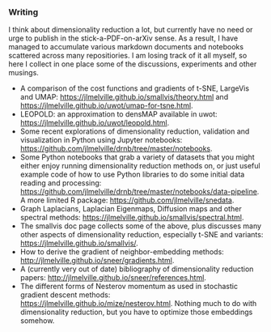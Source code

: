 ### Writing

I think about dimensionality reduction a lot, but currently have no need or urge to publish in the stick-a-PDF-on-arXiv sense. As a result, I have managed to accumulate various markdown documents and notebooks scattered across many repositiories. I am losing track of it all myself, so here I collect in one place some of the discussions, experiments and other musings.

- A comparison of the cost functions and gradients of t-SNE, LargeVis and UMAP: <https://jlmelville.github.io/smallvis/theory.html> and <https://jlmelville.github.io/uwot/umap-for-tsne.html>.
- LEOPOLD: an approximation to densMAP available in uwot: <https://jlmelville.github.io/uwot/leopold.html>.
- Some recent explorations of dimensionality reduction, validation and visualization in Python using Jupyter notebooks: <https://github.com/jlmelville/drnb/tree/master/notebooks>.
- Some Python notebooks that grab a variety of datasets that you might either enjoy running dimensionality reduction methods on, or just useful example code of how to use Python libraries to do some initial data reading and processing: <https://github.com/jlmelville/drnb/tree/master/notebooks/data-pipeline>. A more limited R package: <https://github.com/jlmelville/snedata>.
- Graph Laplacians, Laplacian Eigenmaps, Diffusion maps and other spectral methods: <https://jlmelville.github.io/smallvis/spectral.html>.
- The smallvis doc page collects some of the above, plus discusses many other aspects of dimensionality reduction, especially t-SNE and variants: <https://jlmelville.github.io/smallvis/>.
- How to derive the gradient of neighbor-embedding methods: <http://jlmelville.github.io/sneer/gradients.html>.
- A (currently very out of date) bibliography of dimensionality reduction papers: <http://jlmelville.github.io/sneer/references.html>.
- The different forms of Nesterov momentum as used in stochastic gradient descent methods: <https://jlmelville.github.io/mize/nesterov.html>. Nothing much to do with dimensionality reduction, but you have to optimize those embeddings somehow.
